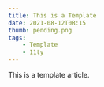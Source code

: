 ```yaml
---
title: This is a Template
date: 2021-08-12T08:15
thumb: pending.png
tags: 
    - Template
    - 11ty
---
```


This is a template article.
